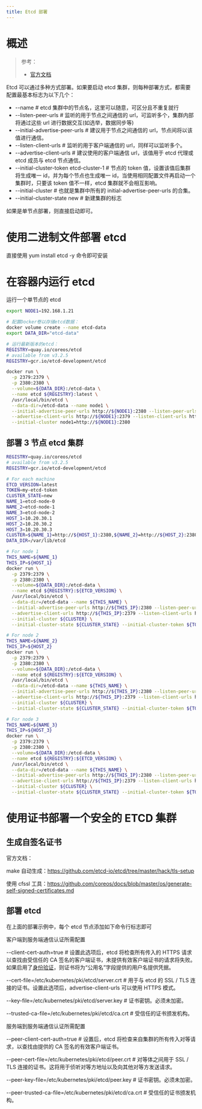 ```yaml
---
title: Etcd 部署
---
```


# 概述

> 参考：
>
> - [官方文档](https://etcd.io/docs/latest/op-guide/container/)

Etcd 可以通过多种方式部署。如果要启动 etcd 集群，则每种部署方式，都需要配置最基本标志为以下几个：

- --name # etcd 集群中的节点名，这里可以随意，可区分且不重复就行
- --listen-peer-urls # 监听的用于节点之间通信的 url，可监听多个，集群内部将通过这些 url 进行数据交互(如选举，数据同步等)
- --initial-advertise-peer-urls # 建议用于节点之间通信的 url，节点间将以该值进行通信。
- --listen-client-urls # 监听的用于客户端通信的 url，同样可以监听多个。
- --advertise-client-urls # 建议使用的客户端通信 url，该值用于 etcd 代理或 etcd 成员与 etcd 节点通信。
- --initial-cluster-token etcd-cluster-1 # 节点的 token 值，设置该值后集群将生成唯一 id，并为每个节点也生成唯一 id，当使用相同配置文件再启动一个集群时，只要该 token 值不一样，etcd 集群就不会相互影响。
- --initial-cluster # 也就是集群中所有的 initial-advertise-peer-urls 的合集。
- --initial-cluster-state new # 新建集群的标志

如果是单节点部署，则直接启动即可。

# 使用二进制文件部署 etcd

直接使用 yum install etcd -y 命令即可安装

# 在容器内运行 etcd

运行一个单节点的 etcd

```bash
export NODE1=192.168.1.21

# 配置Docker卷以存储etcd数据：
docker volume create --name etcd-data
export DATA_DIR="etcd-data"

# 运行最新版本的etcd：
REGISTRY=quay.io/coreos/etcd
# available from v3.2.5
REGISTRY=gcr.io/etcd-development/etcd

docker run \
  -p 2379:2379 \
  -p 2380:2380 \
  --volume=${DATA_DIR}:/etcd-data \
  --name etcd ${REGISTRY}:latest \
  /usr/local/bin/etcd \
  --data-dir=/etcd-data --name node1 \
  --initial-advertise-peer-urls http://${NODE1}:2380 --listen-peer-urls http://0.0.0.0:2380 \
  --advertise-client-urls http://${NODE1}:2379 --listen-client-urls http://0.0.0.0:2379 \
  --initial-cluster node1=http://${NODE1}:2380
```

## 部署 3 节点 etcd 集群

```bash
REGISTRY=quay.io/coreos/etcd
# available from v3.2.5
REGISTRY=gcr.io/etcd-development/etcd

# For each machine
ETCD_VERSION=latest
TOKEN=my-etcd-token
CLUSTER_STATE=new
NAME_1=etcd-node-0
NAME_2=etcd-node-1
NAME_3=etcd-node-2
HOST_1=10.20.30.1
HOST_2=10.20.30.2
HOST_3=10.20.30.3
CLUSTER=${NAME_1}=http://${HOST_1}:2380,${NAME_2}=http://${HOST_2}:2380,${NAME_3}=http://${HOST_3}:2380
DATA_DIR=/var/lib/etcd

# For node 1
THIS_NAME=${NAME_1}
THIS_IP=${HOST_1}
docker run \
  -p 2379:2379 \
  -p 2380:2380 \
  --volume=${DATA_DIR}:/etcd-data \
  --name etcd ${REGISTRY}:${ETCD_VERSION} \
  /usr/local/bin/etcd \
  --data-dir=/etcd-data --name ${THIS_NAME} \
  --initial-advertise-peer-urls http://${THIS_IP}:2380 --listen-peer-urls http://0.0.0.0:2380 \
  --advertise-client-urls http://${THIS_IP}:2379 --listen-client-urls http://0.0.0.0:2379 \
  --initial-cluster ${CLUSTER} \
  --initial-cluster-state ${CLUSTER_STATE} --initial-cluster-token ${TOKEN}

# For node 2
THIS_NAME=${NAME_2}
THIS_IP=${HOST_2}
docker run \
  -p 2379:2379 \
  -p 2380:2380 \
  --volume=${DATA_DIR}:/etcd-data \
  --name etcd ${REGISTRY}:${ETCD_VERSION} \
  /usr/local/bin/etcd \
  --data-dir=/etcd-data --name ${THIS_NAME} \
  --initial-advertise-peer-urls http://${THIS_IP}:2380 --listen-peer-urls http://0.0.0.0:2380 \
  --advertise-client-urls http://${THIS_IP}:2379 --listen-client-urls http://0.0.0.0:2379 \
  --initial-cluster ${CLUSTER} \
  --initial-cluster-state ${CLUSTER_STATE} --initial-cluster-token ${TOKEN}

# For node 3
THIS_NAME=${NAME_3}
THIS_IP=${HOST_3}
docker run \
  -p 2379:2379 \
  -p 2380:2380 \
  --volume=${DATA_DIR}:/etcd-data \
  --name etcd ${REGISTRY}:${ETCD_VERSION} \
  /usr/local/bin/etcd \
  --data-dir=/etcd-data --name ${THIS_NAME} \
  --initial-advertise-peer-urls http://${THIS_IP}:2380 --listen-peer-urls http://0.0.0.0:2380 \
  --advertise-client-urls http://${THIS_IP}:2379 --listen-client-urls http://0.0.0.0:2379 \
  --initial-cluster ${CLUSTER} \
  --initial-cluster-state ${CLUSTER_STATE} --initial-cluster-token ${TOKEN}
```

# 使用证书部署一个安全的 ETCD 集群

## 生成自签名证书

官方文档：

make 自动生成：<https://github.com/etcd-io/etcd/tree/master/hack/tls-setup>

使用 cfssl 工具：<https://github.com/coreos/docs/blob/master/os/generate-self-signed-certificates.md>

## 部署 etcd

在上面的部署示例中，每个 etcd 节点添加如下命令行标志即可

客户端到服务端通信认证所需配置

--client-cert-auth=true # 设置此选项后，etcd 将检查所有传入的 HTTPS 请求以查找由受信任的 CA 签名的客户端证书，未提供有效客户端证书的请求将失败。如果启用了[身份验证](https://github.com/etcd-io/etcd/blob/master/Documentation/op-guide/authentication.md)，则证书将为“公用名”字段提供的用户名提供凭据。

--cert-file=/etc/kubernetes/pki/etcd/server.crt # 用于与 etcd 的 SSL / TLS 连接的证书。设置此选项后，advertise-client-urls 可以使用 HTTPS 模式。

--key-file=/etc/kubernetes/pki/etcd/server.key # 证书密钥。必须未加密。

--trusted-ca-file=/etc/kubernetes/pki/etcd/ca.crt # 受信任的证书颁发机构。

服务端到服务端通信认证所需配置

--peer-client-cert-auth=true # 设置后，etcd 将检查来自集群的所有传入对等请求，以查找由提供的 CA 签名的有效客户端证书。

--peer-cert-file=/etc/kubernetes/pki/etcd/peer.crt # 对等体之间用于 SSL / TLS 连接的证书。这将用于侦听对等方地址以及向其他对等方发送请求。

--peer-key-file=/etc/kubernetes/pki/etcd/peer.key # 证书密钥。必须未加密。

--peer-trusted-ca-file=/etc/kubernetes/pki/etcd/ca.crt # 受信任的证书颁发机构。
